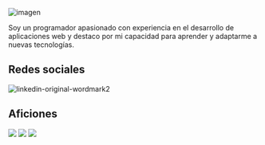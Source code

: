 ![imagen](https://github.com/user-attachments/assets/97720b8c-ba47-43f0-92a5-4837d1759d1c)

Soy un programador apasionado con experiencia en el desarrollo de aplicaciones web y destaco por mi capacidad para aprender y adaptarme a nuevas tecnologías.

<h2>Redes sociales</h2>

![linkedin-original-wordmark2](https://github.com/user-attachments/assets/02e952cc-b776-41c0-af08-5b42e29b5b12)

<h2>Aficiones</h2>
<div>
  <img src="https://github.com/user-attachments/assets/2c5f4d9d-7428-4276-95b1-ade1b469bfb0" />
  <img src="https://github.com/user-attachments/assets/fb7ebfbe-923b-48f0-8b2d-c26dadb16af0" />
  <img src="https://github.com/user-attachments/assets/541e2bf4-13c8-42f3-87ac-67dc96b101a4" />
</div>
<!--
**adriaabf04/adriaabf04** is a ✨ _special_ ✨ repository because its `README.md` (this file) appears on your GitHub profile.

Here are some ideas to get you started:

- 🔭 I’m currently working on ...
- 🌱 I’m currently learning ...
- 👯 I’m looking to collaborate on ...
- 🤔 I’m looking for help with ...
- 💬 Ask me about ...
- 📫 How to reach me: ...
- 😄 Pronouns: ...
- ⚡ Fun fact: ...
-->
